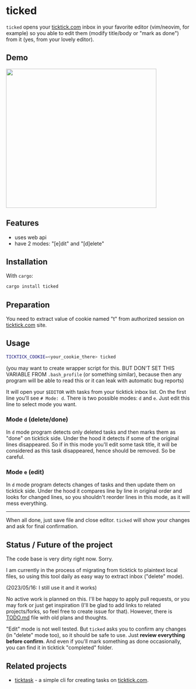 # ticked

`ticked` opens your [ticktick.com](https://ticktick.com) inbox in your favorite
editor (vim/neovim, for example) so you able to edit them (modify title/body or
"mark as done") from it (yes, from your lovely editor).

## Demo

<img src="https://github.com/UnkwUsr/ticked/assets/49063932/10cae58e-874a-46d8-bff1-fa3728991914" width="412" height="381">

## Features

* uses web api
* have 2 modes: "[e]dit" and "[d]elete"

## Installation

With `cargo`:

```sh
cargo install ticked
```

## Preparation

You need to extract value of cookie named "t" from authorized session on
[ticktick.com](https://ticktick.com) site.

## Usage

```sh
TICKTICK_COOKIE=<your_cookie_there> ticked
```

(you may want to create wrapper script for this. BUT DON'T SET THIS VARIABLE
FROM `.bash_profile` (or something similar), because then any program will be
able to read this or it can leak with automatic bug reports)

It will open your `$EDITOR` with tasks from your ticktick inbox list. On the
first line you'll see `# Mode: d`. There is two possible modes: `d` and `e`.
Just edit this line to select mode you want.

### Mode `d` (delete/done)

In `d` mode program detects only deleted tasks and then marks them as "done" on
ticktick side. Under the hood it detects if some of the original lines
disappeared. So if in this mode you'll edit some task title, it will be
considered as this task disappeared, hence should be removed. So be careful.

### Mode `e` (edit)

In `d` mode program detects changes of tasks and then update them on ticktick
side. Under the hood it compares line by line in original order and looks for
changed lines, so you shouldn't reorder lines in this mode, as it will mess
everything.

---

When all done, just save file and close editor. `ticked` will show your changes
and ask for final confirmation.

## Status / Future of the project

The code base is very dirty right now. Sorry.

I am currently in the process of migrating from ticktick to plaintext local
files, so using this tool daily as easy way to extract inbox ("delete" mode).

(2023/05/16: I still use it and it works)

No active work is planned on this. I'll be happy to apply pull requests, or you
may fork or just get inspiration (I'll be glad to add links to related
projects/forks, so feel free to create issue for that). However, there is
[TODO.md](./TODO.md) file with old plans and thoughts.

"Edit" mode is not well tested. But `ticked` asks you to confirm any changes
(in "delete" mode too), so it should be safe to use. Just **review everything
before confirm**. And even if you'll mark something as done occasionally, you
can find it in ticktick "completed" folder.

## Related projects

* [ticktask](https://github.com/UnkwUsr/ticktask) - a simple cli for creating
  tasks on [ticktick.com](https://ticktick.com).
